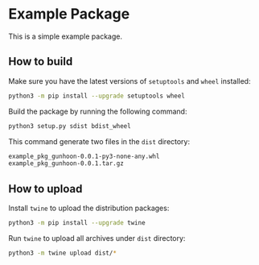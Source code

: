 # Example Package

This is a simple example package.

## How to build

Make sure you have the latest versions of `setuptools` and `wheel` installed:
```bash
python3 -m pip install --upgrade setuptools wheel
```

Build the package by running the following command:
```bash
python3 setup.py sdist bdist_wheel
```

This command generate two files in the `dist` directory:
```bash
example_pkg_gunhoon-0.0.1-py3-none-any.whl
example_pkg_gunhoon-0.0.1.tar.gz
```

## How to upload

Install `twine` to upload the distribution packages:
```bash
python3 -m pip install --upgrade twine
```

Run `twine` to upload all archives under `dist` directory:
```bash
python3 -m twine upload dist/*
```
